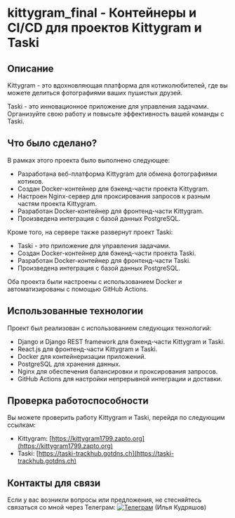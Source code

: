 # kittygram_final - Контейнеры и CI/CD для проектов Kittygram и Taski

## Описание

Kittygram - это вдохновляющая платформа для котиколюбителей, где вы можете делиться фотографиями ваших пушистых друзей.

Taski - это инновационное приложение для управления задачами. Организуйте свою работу и повысьте эффективность вашей команды с Taski.

## Что было сделано?

В рамках этого проекта было выполнено следующее:

- Разработана веб-платформа Kittygram для обмена фотографиями котиков.
- Создан Docker-контейнер для бэкенд-части проекта Kittygram.
- Настроен Nginx-сервер для проксирования запросов к разным частям проекта Kittygram.
- Разработан Docker-контейнер для фронтенд-части Kittygram.
- Произведена интеграция с базой данных PostgreSQL.

Кроме того, на сервере также развернут проект Taski:

- Taski - это приложение для управления задачами.
- Создан Docker-контейнер для бэкенд-части проекта Taski.
- Разработан Docker-контейнер для фронтенд-части Taski.
- Произведена интеграция с базой данных PostgreSQL.

Оба проекта были настроены с использованием Docker и автоматизированы с помощью GitHub Actions.

## Использованные технологии

Проект был реализован с использованием следующих технологий:

- Django и Django REST framework для бэкенд-части Kittygram и Taski.
- React.js для фронтенд-части Kittygram и Taski.
- Docker для контейнеризации приложений.
- PostgreSQL для хранения данных.
- Nginx для обеспечения балансировки и проксирования запросов.
- GitHub Actions для настройки непрерывной интеграции и доставки.

## Проверка работоспособности

Вы можете проверить работу Kittygram и Taski, перейдя по следующим ссылкам:

- Kittygram: [https://kittygram1799.zapto.org](https://kittygram1799.zapto.org)
- Taski: [https://taski-trackhub.gotdns.ch](https://taski-trackhub.gotdns.ch)

## Контакты для связи

Если у вас возникли вопросы или предложения, не стесняйтесь связаться со мной через Телеграм: [![Телеграм](https://img.shields.io/badge/Telegram-%40ilik1799-blue)](https://t.me/ilik1799) (Илья Кудряшов)